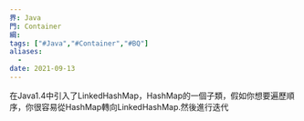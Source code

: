 ```yaml
---
界: Java
門: Container
綱: 
tags: ["#Java","#Container","#BQ"]
aliases:
  - 
date: 2021-09-13
---
```


在Java1.4中引入了LinkedHashMap，HashMap的一個子類，假如你想要遍歷順序，你很容易從HashMap轉向LinkedHashMap.然後進行迭代